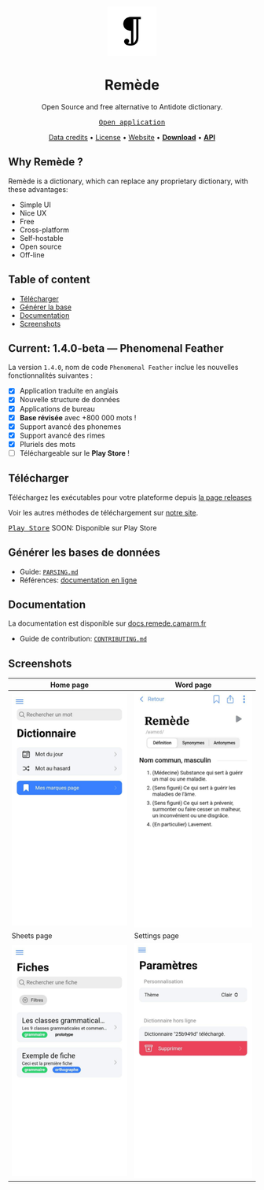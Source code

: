 <div align="center">
<br>
<br>
<img alt="Remede icon" src=".github/icon.png" height="100" width="100">

# Remède
Open Source and free alternative to Antidote dictionary.

[<kbd>Open application</kbd>](https://remede-app.camarm.fr)

[Data credits](https://docs.remede.camarm.fr/docs/database/credits) • [License](https://github.com/camarm-dev/remede/blob/main/LICENSE) • [Website](https://remede.camarm.fr) • **[Download](https://remede.camarm.fr/download)** • **[API](https://api-remede.camarm.fr/docs)**

</div>

## Why Remède ?

Remède is a dictionary, which can replace any proprietary dictionary, with these advantages:
- Simple UI
- Nice UX
- Free
- Cross-platform
- Self-hostable
- Open source
- Off-line

## Table of content
- [Télécharger](#télécharger)
- [Générer la base](#générer-les-bases-de-données)
- [Documentation](#documentation)
- [Screenshots](#screenshots)

## Current: 1.4.0-beta — Phenomenal Feather

La version `1.4.0`, nom de code `Phenomenal Feather` inclue les nouvelles fonctionnalités suivantes :
- [x] Application traduite en anglais
- [x] Nouvelle structure de données
- [x] Applications de bureau
- [x] **Base révisée** avec +800 000 mots !
- [x] Support avancé des phonemes
- [x] Support avancé des rimes
- [x] Pluriels des mots
- [ ] Téléchargeable sur le **Play Store** !

## Télécharger

Téléchargez les exécutables pour votre plateforme depuis [la page releases](/releases)

Voir les autres méthodes de téléchargement sur [notre site](https://remede.camarm.fr).

[<kbd>Play Store</kbd>]()
SOON: Disponible sur Play Store

## Générer les bases de données

- Guide: [`PARSING.md`](https://github.com/camarm-dev/remede/blob/main/PARSING.md)
- Références: [documentation en ligne](https://remede.camarm.fr/FR#donn%C3%A9es)

## Documentation

La documentation est disponible sur [docs.remede.camarm.fr](https://docs.remede.camarm.fr)
- Guide de contribution: [`CONTRIBUTING.md`](https://github.com/camarm-dev/remede/blob/main/CONTRIBUTING.md)

## Screenshots

| Home page                           | Word page                               |
|-------------------------------------|-----------------------------------------|
| ![homepage](.github/home.jpeg)      | ![word page](.github/word.jpeg)         |
| Sheets page                         | Settings page                           |
| ![sheets page](.github/sheets.jpeg) | ![settings page](.github/settings.jpeg) |
  
